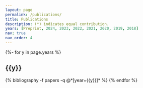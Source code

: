 ```yaml
---
layout: page
permalink: /publications/
title: Publications
description: (*) indicates equal contribution.
years: [Preprint, 2024, 2023, 2022, 2021, 2020, 2019, 2018] 
nav: true
nav_order: 4
---
```


<div class="publications">
{%- for y in page.years %}
  <h2 class="year">{{y}}</h2>
  {% bibliography -f papers -q @*[year={{y}}]* %}
{% endfor %}
</div>



